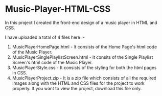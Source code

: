 # Music-Player-HTML-CSS
In this project I created the front-end design of a music player in HTML and CSS.

I have uploaded a total of 4 files here :-
1. MusicPlayerHomePage.html - It consists of the Home Page's html code of the Music Player.
2. MusicPlayerSinglePlaylistScreen.html - It consits of the Single Playlist Screen's html code of the Music Player.
3. MusicPlayerStyle.css - It consists of the styling for both the html pages in CSS.
4. MusicPlayerProject.zip - It is a zip file which consists of all the required images along with the HTML and CSS files for the project to work properly. If you want to view the project, download this file only.